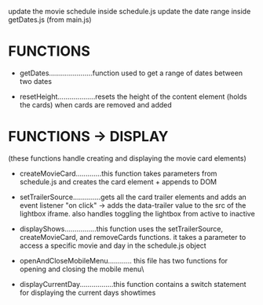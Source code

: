 update the movie schedule inside schedule.js
update the date range inside getDates.js (from main.js)

# FUNCTIONS

-   getDates......................function used to get a range of dates between two dates

-   resetHeight...................resets the height of the content element (holds the cards) when cards are removed and added

# FUNCTIONS -> DISPLAY

(these functions handle creating and displaying the movie card elements)

-   createMovieCard.............this function takes parameters from schedule.js and creates the card element + appends to DOM

-   setTrailerSource..............gets all the card trailer elements and adds an event listener "on click" -> adds the data-trailer value to the src of the lightbox iframe. also handles toggling the lightbox from active to inactive

-   displayShows................this function uses the setTrailerSource, createMovieCard, and removeCards functions. it takes a parameter to access a specific movie and day in the schedule.js object

-   openAndCloseMobileMenu............ this file has two functions for opening and closing the mobile menu\

-   displayCurrentDay.................this function contains a switch statement for displaying the current days showtimes
